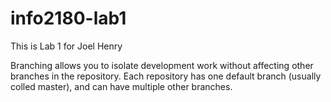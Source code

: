 # info2180-lab1

This is Lab 1 for Joel Henry


Branching allows you to isolate development work without affecting other branches in the repository. Each repository has one default branch (usually colled master), and can have multiple other branches.